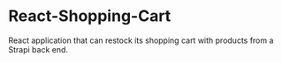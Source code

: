 # React-Shopping-Cart
React application that can restock its shopping cart with products from a Strapi back end.
